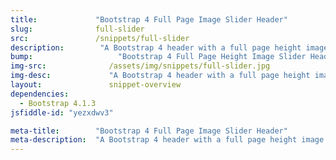 ```yaml
---
title:             "Bootstrap 4 Full Page Image Slider Header"
slug:              full-slider
src:               /snippets/full-slider
description:	    "A Bootstrap 4 header with a full page height image slider, navigation, and page content"
bump:			        "Bootstrap 4 Full Page Height Image Slider Header"
img-src:	    	  /assets/img/snippets/full-slider.jpg
img-desc:		      "A Bootstrap 4 header with a full page height image slider"
layout:		    	  snippet-overview
dependencies:     
  - Bootstrap 4.1.3
jsfiddle-id: "yezxdwv3"

meta-title:        "Bootstrap 4 Full Page Image Slider Header"
meta-description:  "A Bootstrap 4 header with a full page height image slider - created by Start Bootstrap."
---
```

